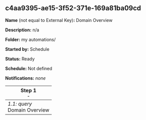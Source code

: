 ## c4aa9395-ae15-3f52-371e-169a81ba09cd

**Name** (not equal to External Key)**:** Domain Overview

**Description:** n/a

**Folder:** my automations/

**Started by:** Schedule

**Status:** Ready

**Schedule:** Not defined

**Notifications:** _none_


| Step 1<br>_<small>-</small>_ |
| --- |
| _1.1: query_<br>Domain Overview |
